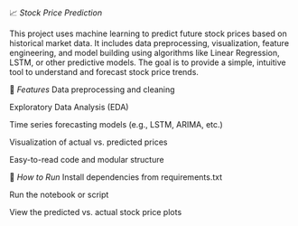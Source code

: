 📈 *Stock Price Prediction*

This project uses machine learning to predict future stock prices based on historical market data. It includes data preprocessing, visualization, feature engineering, and model building using algorithms like Linear Regression, LSTM, or other predictive models. The goal is to provide a simple, intuitive tool to understand and forecast stock price trends.

🔧 *Features*
Data preprocessing and cleaning

Exploratory Data Analysis (EDA)

Time series forecasting models (e.g., LSTM, ARIMA, etc.)

Visualization of actual vs. predicted prices

Easy-to-read code and modular structure


🚀 *How to Run*
Install dependencies from requirements.txt

Run the notebook or script

View the predicted vs. actual stock price plots
